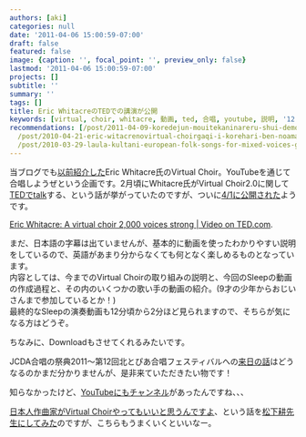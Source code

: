 ```yaml
---
authors: [aki]
categories: null
date: '2011-04-06 15:00:59-07:00'
draft: false
featured: false
image: {caption: '', focal_point: '', preview_only: false}
lastmod: '2011-04-06 15:00:59-07:00'
projects: []
subtitle: ''
summary: ''
tags: []
title: Eric WhitacreのTEDでの講演が公開
keywords: [virtual, choir, whitacre, 動画, ted, 合唱, youtube, 説明, '12', 紹介]
recommendations: [/post/2011-04-09-koredejun-mouitekaninareru-shui-demouiteka-hazimemasita-number-darewite/,
  /post/2010-04-21-eric-witacrenovirtual-choirgaqi-i-korehari-ben-noamatiyuademoguang-marubeki/,
  /post/2010-03-29-laula-kultani-european-folk-songs-for-mixed-voices-gautinikita/]
---
```


当ブログでも[以前紹介した](http://wp.me/pvR30-eD)Eric Whitacre氏のVirtual Choir。YouTubeを通じて合唱しようぜという企画です。2月頃にWhitacre氏がVirtual Choir2.0に関して[TEDでtalk](http://twitter.com/#!/ericwhitacre/status/39104670399987712)する、という話が挙がっていたのですが、ついに[4/1に公開された](http://twitter.com/#!/ericwhitacre/status/53855011339374592)ようです。

[Eric Whitacre: A virtual choir 2,000 voices strong | Video on TED.com](http://www.ted.com/talks/eric_whitacre_a_virtual_choir_2_000_voices_strong.html).

まだ、日本語の字幕は出ていませんが、基本的に動画を使ったわかりやすい説明をしているので、英語があまり分からなくても何となく楽しめるものとなっています。  
内容としては、今までのVirtual Choirの取り組みの説明と、今回のSleepの動画の作成過程と、その内のいくつかの歌い手の動画の紹介。(9才の少年からおじいさんまで参加しているとか！)  
最終的なSleepの演奏動画も12分頃から2分ほど見られますので、そちらが気になる方はどうぞ。

ちなみに、Downloadもさせてくれるみたいです。

JCDA合唱の祭典2011〜第12回北とぴあ合唱フェスティバルへの[来日の話](http://1999-malechoirpopeye.blog.so-net.ne.jp/2011-04-05)はどうなるのかまだ分かりませんが、是非来ていただきたい物です！

知らなかったけど、[YouTubeにもチャンネル](http://www.youtube.com/user/EricWhitacresVrtlChr)があったんですね、、、

[日本人作曲家がVirtual Choirやってもいいと思うんですよ](http://twitter.com/#!/chezou/status/53076228835520513)、という話を[松下耕先生にしてみた](http://twitter.com/#!/Matsushita_Ko/status/53701877258391552)のですが、こちらもうまくいくといいなー。